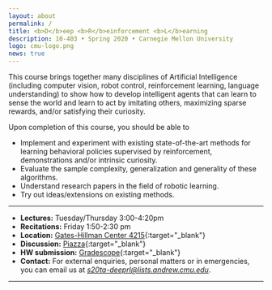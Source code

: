 ```yaml
---
layout: about
permalink: /
title: <b>D</b>eep <b>R</b>einforcement <b>L</b>earning
description: 10-403 • Spring 2020 • Carnegie Mellon University
logo: cmu-logo.png
news: true
---
```


This course brings together many disciplines of Artificial Intelligence (including computer vision, robot control, reinforcement learning, language understanding) to show how to develop intelligent agents that can learn to sense the world and learn to act by imitating others, maximizing sparse rewards, and/or satisfying their curiosity.

Upon completion of this course, you should be able to 
- Implement and experiment with existing state-of-the-art methods for learning behavioral policies supervised by reinforcement, demonstrations and/or intrinsic curiosity.
- Evaluate the sample complexity, generalization and generality of these algorithms.
- Understand research papers in the field of robotic learning.
- Try out ideas/extensions on existing methods. 

***

- **Lectures:** Tuesday/Thursday 3:00-4:20pm
- **Recitations:** Friday 1:50-2:30 pm
- **Location:** [Gates-Hillman Center 4215](https://goo.gl/maps/74vUj6uoaTTzYM937){:target="\_blank"}
- **Discussion:** [Piazza](https://piazza.com/class/k58jpq60mhx5da){:target="\_blank"}
- **HW submission:** [Gradescope](https://www.gradescope.com/courses/81012){:target="\_blank"}
- **Contact:** For external enquiries, personal matters or in emergencies, you can email us at *s20ta-deeprl@lists.andrew.cmu.edu*.

***
